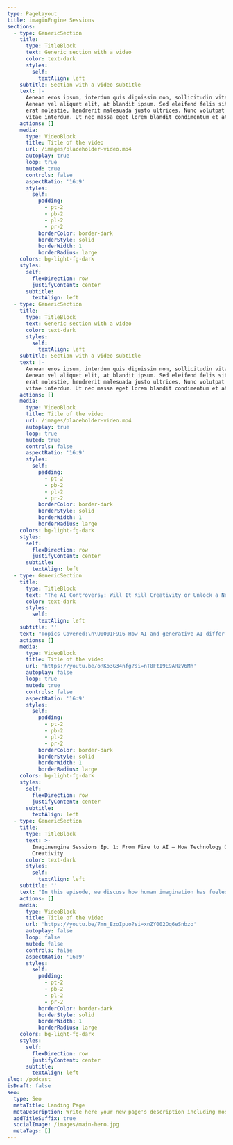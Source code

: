 ```yaml
---
type: PageLayout
title: imaginEngine Sessions
sections:
  - type: GenericSection
    title:
      type: TitleBlock
      text: Generic section with a video
      color: text-dark
      styles:
        self:
          textAlign: left
    subtitle: Section with a video subtitle
    text: |-
      Aenean eros ipsum, interdum quis dignissim non, sollicitudin vitae nisl.
      Aenean vel aliquet elit, at blandit ipsum. Sed eleifend felis sit amet
      erat molestie, hendrerit malesuada justo ultrices. Nunc volutpat at erat
      vitae interdum. Ut nec massa eget lorem blandit condimentum et at risus.
    actions: []
    media:
      type: VideoBlock
      title: Title of the video
      url: /images/placeholder-video.mp4
      autoplay: true
      loop: true
      muted: true
      controls: false
      aspectRatio: '16:9'
      styles:
        self:
          padding:
            - pt-2
            - pb-2
            - pl-2
            - pr-2
          borderColor: border-dark
          borderStyle: solid
          borderWidth: 1
          borderRadius: large
    colors: bg-light-fg-dark
    styles:
      self:
        flexDirection: row
        justifyContent: center
      subtitle:
        textAlign: left
  - type: GenericSection
    title:
      type: TitleBlock
      text: Generic section with a video
      color: text-dark
      styles:
        self:
          textAlign: left
    subtitle: Section with a video subtitle
    text: |-
      Aenean eros ipsum, interdum quis dignissim non, sollicitudin vitae nisl.
      Aenean vel aliquet elit, at blandit ipsum. Sed eleifend felis sit amet
      erat molestie, hendrerit malesuada justo ultrices. Nunc volutpat at erat
      vitae interdum. Ut nec massa eget lorem blandit condimentum et at risus.
    actions: []
    media:
      type: VideoBlock
      title: Title of the video
      url: /images/placeholder-video.mp4
      autoplay: true
      loop: true
      muted: true
      controls: false
      aspectRatio: '16:9'
      styles:
        self:
          padding:
            - pt-2
            - pb-2
            - pl-2
            - pr-2
          borderColor: border-dark
          borderStyle: solid
          borderWidth: 1
          borderRadius: large
    colors: bg-light-fg-dark
    styles:
      self:
        flexDirection: row
        justifyContent: center
      subtitle:
        textAlign: left
  - type: GenericSection
    title:
      type: TitleBlock
      text: "The AI Controversy: Will It Kill Creativity or Unlock a New Era? \U0001F916"
      color: text-dark
      styles:
        self:
          textAlign: left
    subtitle: ''
    text: "Topics Covered:\n\U0001F916 How AI and generative AI differ—and why that matters\n\U0001F621 Why creatives are angry about the “scraping” of their work for training data\n\U0001F517 How blockchain and crypto might help artists protect their art in the future\n\U0001F4BB Whether developers and coders are also on the chopping block as AI learns to write its own code\n\U0001F4A1 Why this is the moment for bold imagination rather than fear\n"
    actions: []
    media:
      type: VideoBlock
      title: Title of the video
      url: 'https://youtu.be/oRKo3G34nfg?si=nT8FtI9E9ARzV6Mh'
      autoplay: false
      loop: true
      muted: true
      controls: false
      aspectRatio: '16:9'
      styles:
        self:
          padding:
            - pt-2
            - pb-2
            - pl-2
            - pr-2
          borderColor: border-dark
          borderStyle: solid
          borderWidth: 1
          borderRadius: large
    colors: bg-light-fg-dark
    styles:
      self:
        flexDirection: row
        justifyContent: center
      subtitle:
        textAlign: left
  - type: GenericSection
    title:
      type: TitleBlock
      text: >-
        Imaginengine Sessions Ep. 1: From Fire to AI – How Technology Drives
        Creativity
      color: text-dark
      styles:
        self:
          textAlign: left
    subtitle: ''
    text: "In this episode, we discuss how human imagination has fueled creativity and technological progress, revolutionizing industries like music, storytelling, and education. \U0001F30D Dive into the Age of Intelligence, where technology meets human ingenuity.\n"
    actions: []
    media:
      type: VideoBlock
      title: Title of the video
      url: 'https://youtu.be/7mn_EzoIpuo?si=xnZY002Oq6eSnbzo'
      autoplay: false
      loop: false
      muted: false
      controls: false
      aspectRatio: '16:9'
      styles:
        self:
          padding:
            - pt-2
            - pb-2
            - pl-2
            - pr-2
          borderColor: border-dark
          borderStyle: solid
          borderWidth: 1
          borderRadius: large
    colors: bg-light-fg-dark
    styles:
      self:
        flexDirection: row
        justifyContent: center
      subtitle:
        textAlign: left
slug: /podcast
isDraft: false
seo:
  type: Seo
  metaTitle: Landing Page
  metaDescription: Write here your new page's description including most relevant keywords.
  addTitleSuffix: true
  socialImage: /images/main-hero.jpg
  metaTags: []
---
```

